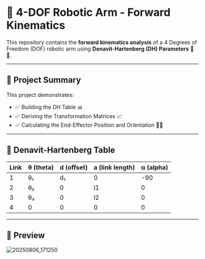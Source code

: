 # 🦾 4-DOF Robotic Arm - Forward Kinematics

This repository contains the **forward kinematics analysis** of a 4 Degrees of Freedom (DOF) robotic arm using **Denavit-Hartenberg (DH) Parameters** 🧠🔩.

---

## 📐 Project Summary

This project demonstrates:
- ✅ Building the DH Table 📊
- ✅ Deriving the Transformation Matrices 📈
- ✅ Calculating the End-Effector Position and Orientation 📍🦾

---
## 🧮 Denavit-Hartenberg Table

| Link | θ (theta) | d (offset) | a (link length) | α (alpha) |
|------|-----------|------------|-----------------|-----------|
| 1    | θ₁        | d₁         | 0               | -90       |
| 2    | θ₂        | 0          | l1              | 0         |
| 3    | θ₃        | 0          | l2              | 0         |
| 4    | 0         | 0          | 0               | 0         |

---

## 📸 Preview
![20250806_171250](https://github.com/user-attachments/assets/b06d20b2-7341-4edd-ba2d-ba3d295afa33)
